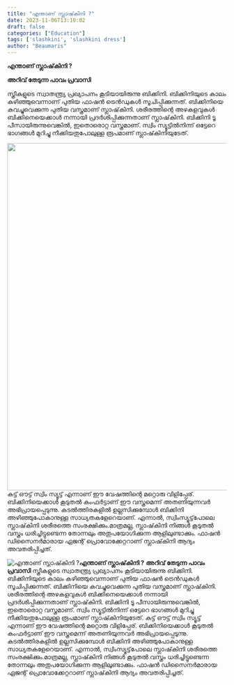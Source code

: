 ```yaml
---
title: "എന്താണ് സ്ലാഷ്‌കിനി ?"
date: 2023-11-06T13:10:02
draft: false
categories: ["Education"]
tags: ['slashkini', 'slashkini dress']
author: "Beaumaris"
---
```


<strong>എന്താണ് സ്ലാഷ്‌കിനി ?</strong>

<strong>അറിവ് തേടുന്ന പാവം പ്രവാസി</strong>

സ്ത്രീകളുടെ സ്വാതന്ത്ര്യ പ്രഖ്യാപനം കൂടിയായിരുന്നു ബിക്കിനി. ബിക്കിനിയുടെ കാലം കഴിഞ്ഞുവെന്നാണ് പുതിയ ഫാഷൻ ട്രെൻഡുകൾ സൂചിപ്പിക്കുന്നത്. ബിക്കിനിയെ കവച്ചുവെക്കുന്ന പുതിയ വസ്ത്രമാണ് സ്ലാഷ്‌കിനി. ശരീരത്തിന്റെ അഴകളവുകൾ ബിക്കിനെയെക്കാൾ നന്നായി പ്രദർശിപ്പിക്കുന്നതാണ് സ്ലാഷ്‌കിനി. ബിക്കിനി ടൂ പീസായിരുന്നുവെങ്കിൽ, ഇതൊരൊറ്റ വസ്ത്രമാണ്. സ്വിം സ്യൂട്ടിൽനിന്ന് ഒട്ടേറെ ഭാഗങ്ങൾ മുറിച്ചു നീക്കിയതുപോലുള്ള രൂപമാണ് സ്ലാഷ്‌കിനിയുടേത്.

<img class="alignnone size-full wp-image-428485" src="https://cdn.boolokam.com/articles/2023/11/dqdqdqd.jpg" alt="" width="900" height="797" />കട്ട് ഔട്ട് സ്വിം സ്യൂട്ട് എന്നാണ് ഈ വേഷത്തിന്റെ മറ്റൊരു വിളിപ്പേര്. ബിക്കിനിയെക്കാൾ കൂടുതൽ കംഫർട്ടാണ് ഈ വസ്ത്രമെന്ന് അതണിയുന്നവർ അഭിപ്രായപ്പെടുന്നു. കടൽത്തിരകളിൽ ഉല്ലസിക്കുമ്പോൾ ബിക്കിനി അഴിഞ്ഞുപോകാനുള്ള സാധ്യതകളേറെയാണ്. എന്നാൽ, സ്വിംസ്യൂട്ട്‌പോലെ സ്ലാഷ്‌കിനി ശരീരത്തെ സംരക്ഷിക്കും.മാത്രമല്ല, സ്ലാഷ്‌കിനി നിങ്ങൾ കൂടുതൽ വസ്ത്രം ധരിച്ചിട്ടുണ്ടെന്ന തോന്നലും അതുപയോഗിക്കുന്ന ആളിലുണ്ടാക്കും. ഫാഷൻ ഡിസൈനർമാരായ ഏജന്റ് പ്രൊവോക്കേറ്ററാണ് സ്ലാഷ്‌കിനി ആദ്യം അവതരിപ്പിച്ചത്.


![എന്താണ് സ്ലാഷ്‌കിനി ?](https://cdn.boolokam.com/articles/2023/11/dqdqdqd.jpg)**എന്താണ് സ്ലാഷ്‌കിനി ?** **അറിവ് തേടുന്ന പാവം പ്രവാസി** സ്ത്രീകളുടെ സ്വാതന്ത്ര്യ പ്രഖ്യാപനം കൂടിയായിരുന്നു ബിക്കിനി. ബിക്കിനിയുടെ കാലം കഴിഞ്ഞുവെന്നാണ് പുതിയ ഫാഷൻ ട്രെൻഡുകൾ സൂചിപ്പിക്കുന്നത്. ബിക്കിനിയെ കവച്ചുവെക്കുന്ന പുതിയ വസ്ത്രമാണ് സ്ലാഷ്‌കിനി. ശരീരത്തിന്റെ അഴകളവുകൾ ബിക്കിനെയെക്കാൾ നന്നായി പ്രദർശിപ്പിക്കുന്നതാണ് സ്ലാഷ്‌കിനി. ബിക്കിനി ടൂ പീസായിരുന്നുവെങ്കിൽ, ഇതൊരൊറ്റ വസ്ത്രമാണ്. സ്വിം സ്യൂട്ടിൽനിന്ന് ഒട്ടേറെ ഭാഗങ്ങൾ മുറിച്ചു നീക്കിയതുപോലുള്ള രൂപമാണ് സ്ലാഷ്‌കിനിയുടേത്. കട്ട് ഔട്ട് സ്വിം സ്യൂട്ട് എന്നാണ് ഈ വേഷത്തിന്റെ മറ്റൊരു വിളിപ്പേര്. ബിക്കിനിയെക്കാൾ കൂടുതൽ കംഫർട്ടാണ് ഈ വസ്ത്രമെന്ന് അതണിയുന്നവർ അഭിപ്രായപ്പെടുന്നു. കടൽത്തിരകളിൽ ഉല്ലസിക്കുമ്പോൾ ബിക്കിനി അഴിഞ്ഞുപോകാനുള്ള സാധ്യതകളേറെയാണ്. എന്നാൽ, സ്വിംസ്യൂട്ട്‌പോലെ സ്ലാഷ്‌കിനി ശരീരത്തെ സംരക്ഷിക്കും.മാത്രമല്ല, സ്ലാഷ്‌കിനി നിങ്ങൾ കൂടുതൽ വസ്ത്രം ധരിച്ചിട്ടുണ്ടെന്ന തോന്നലും അതുപയോഗിക്കുന്ന ആളിലുണ്ടാക്കും. ഫാഷൻ ഡിസൈനർമാരായ ഏജന്റ് പ്രൊവോക്കേറ്ററാണ് സ്ലാഷ്‌കിനി ആദ്യം അവതരിപ്പിച്ചത്.
